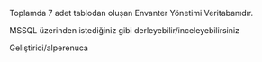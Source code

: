 Toplamda 7 adet tablodan oluşan Envanter Yönetimi Veritabanıdır.

MSSQL üzerinden istediğiniz gibi derleyebilir/inceleyebilirsiniz

Geliştirici/alperenuca

